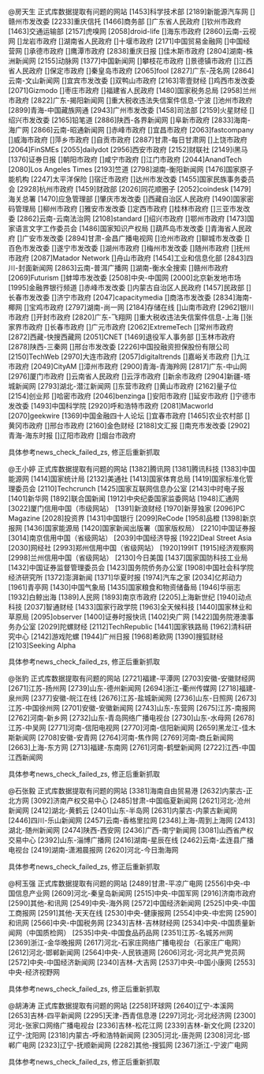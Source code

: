 @房天生
正式库数据提取有问题的网站
[1453]科学技术部
[2189]新能源汽车网
[]赣州市发改委
[2233]重庆信托
[1466]商务部
[]广东省人民政府
[]钦州市政府
[1463]交通运输部
[2157]虎嗅网
[2058]droid-life
[]海东市政府
[2860]云南-云视网
[]龙岩市政府
[]湖南省人民政府
[]十堰市政府
[2171]中国贸易金融网
[]中国经营网
[]承德市政府
[]鹰潭市政府
[2838]重庆日报
[]佳木斯市政府
[2804]湖南-株洲新闻网
[2155]动脉网
[1377]中国新闻网
[]攀枝花市政府
[]景德镇市政府
[]江西省人民政府
[]保定市政府
[]秦皇岛市政府
[2065]fool
[2827]广东-茂名网
[2864]云南-文山新闻网
[]宜宾市发改委
[]双鸭山市政府
[2163]零壹财经
[]鸡西市发改委
[2071]Gizmodo
[]枣庄市政府
[]福建省人民政府
[1480]国家税务总局
[2958]兰州市政府
[2822]广东-揭阳新闻网
[]重大税收违法失信案件信息-宁波
[]池州市政府
[2899]青海-中国藏族网通
[2943]广州市发改委
[1458]司法部
[2159]火星财经
[]绍兴市发改委
[2165]铅笔道
[2886]陕西-各界新闻网
[]阜新市政府
[2833]海南-海广网
[2866]云南-昭通新闻网
[]赤峰市政府
[]宜昌市政府
[2063]fastcompany
[]威海市政府
[]萍乡市政府
[]自贡市政府
[2887]甘肃-每日甘肃网
[]上饶市政府
[2064]FinSMEs
[2055]dailydot
[2956]西安市政府
[2152]财联社
[2149]i黑马
[1376]证券日报
[]朝阳市政府
[]咸宁市政府
[]江门市政府
[2044]AnandTech
[2080]Los Angeles Times
[2193]竺道
[2798]湖南-衡阳新闻网
[1476]国家原子能机构
[2247]太平洋保险
[]宿迁市政府
[]达州市发改委
[1455]国家民族事务委员会
[2928]杭州市政府
[1459]财政部
[2026]同花顺圈子
[2052]coindesk
[1479]海关总署
[1470]应急管理部
[]肇庆市发改委
[]西藏自治区人民政府
[1490]国家密码管理局
[]柳州市政府
[]雅安市发改委
[]定西市政府
[]桂林市政府
[]三亚市发改委
[2862]云南-云南法治网
[2108]standard
[]绍兴市政府
[]鄂州市政府
[1473]国家语言文字工作委员会
[1486]国家知识产权局
[]葫芦岛市发改委
[]青海省人民政府
[]广安市发改委
[2894]甘肃-金昌广播电视网
[]沧州市政府
[]聊城市发改委
[]百色市发改委
[]遂宁市发改委
[]湖州市政府
[]梅州市发改委
[]随州市政府
[]抚州市政府
[2087]Matador Network
[]舟山市政府
[1454]工业和信息化部
[2843]四川-封面新闻网
[2863]云南-普洱广播网
[]湖南-衡水全搜索
[]赣州市政府
[2069]Futurism
[]蚌埠市发改委
[2508]中央-中国网
[2000]北京新发地市场
[1995]金融界银行频道
[]赤峰市发改委
[]内蒙古自治区人民政府
[1457]民政部
[]长春市发改委
[]济宁市政府
[2047]capacitymedia
[]商洛市发改委
[2834]海南-椰网
[]宝鸡市政府
[2797]湖南-尚一网
[2184]存储在线
[]山南市政府
[2962]银川市政府
[]开封市政府
[2820]广东-飞翔网
[]重大税收违法失信案件信息-上海
[]张家界市政府
[]长春市政府
[]广元市政府
[2062]ExtremeTech
[]常州市政府
[2872]西藏-快搜西藏网
[2051]CNET
[1469]退役军人事务部
[]玉林市政府
[2878]陕西-三秦网
[]邢台市发改委
[2226]中国投融资担保股份有限公司
[2150]TechWeb
[2970]大连市政府
[2057]digitaltrends
[]嘉峪关市政府
[]九江市政府
[2049]CityAM
[]漳州市政府
[2900]青海-青海羚网
[2817]广东-中山网
[2976]厦门市政府
[]云南省人民政府
[]云浮市政府
[]新余市政府
[2904]新疆-塔城新闻网
[2793]湖北-潜江新闻网
[]东营市政府
[]黄山市政府
[2162]量子位
[2154]创业邦
[]哈密市政府
[2046]benzinga
[]安阳市政府
[]延安市政府
[]宁德市发改委
[1493]中国科学院
[2920]呼和浩特市政府
[2081]Macworld
[2070]geekwire
[1369]中国金融四十人论坛
[]宜春市政府
[1465]农业农村部
[]黄冈市政府
[]邢台市政府
[2160]金色财经
[2188]文汇报
[]南充市发改委
[2902]青海-海东时报
[]辽阳市政府
[]烟台市政府

具体参考news_check_failed_zs, 修正后重新抓取



@王小婷
正式库数据提取有问题的网站
[1382]腾讯网
[1381]腾讯科技
[1383]中国能源网
[1414]国家统计局
[2132]美通社
[1413]国家体育总局
[1419]国家标准化管理委员会
[2110]Techcrunch
[1425]国家互联网信息办公室
[2143]中时电子报
[1401]新华网
[1892]联合国新闻
[1912]中央纪委国家监委网站
[1948]汇通网
[3022]厦门信用中国（市级网站）
[1391]新浪财经
[1970]新芽独家
[2096]PC Magazine
[2028]投资界
[1431]中国银行
[2099]ReCode
[1958]品橙
[1398]新京报网
[1436]国家能源局
[1420]国家新闻出版署（国家版权局）
[2210]中国证券报
[3014]南京信用中国（省级网站）
[2039]中国经济导报
[1922]Deal Street Asia
[2030]网经社
[2993]郑州信用中国（省级网站）
[1920]199IT
[1915]经济观察网
[2998]兰州信用中国（省级网站）
[2130]今日美国
[1437]国家国防科技工业局
[1432]中国证券监督管理委员会
[1423]国务院侨务办公室
[1908]中国社会科学院经济研究所
[1372]澎湃新闻
[1371]华夏时报
[1974]汽车之家
[2034]亿邦动力
[1961]青亭网
[1430]中国气象局
[1435]国家粮食和物资储备局
[1946]华丽志
[1932]白鲸出海
[1389]人民网
[1893]南京市政府
[2205]上海新世纪
[1940]动点科技
[2037]智通财经
[1433]国家行政学院
[1963]全天候科技
[1440]国家林业和草原局
[2095]observer
[1400]证券时报快讯
[1402]央广网
[1422]国务院港澳事务办公室
[2029]陀螺财经
[2112]TechRepublic
[1441]国家铁路局
[1962]清科研究中心
[2142]游戏陀螺
[1944]广州日报
[1968]希欧网
[1390]搜狐财经
[2103]Seeking Alpha

具体参考news_check_failed_zs, 修正后重新抓取



@张豹
正式库数据提取有问题的网站
[2721]福建-平潭网
[2703]安徽-安徽财经网
[2671]江苏-扬州网
[2739]山东-德州新闻网
[2694]浙江-衢州传媒网
[2718]福建-泉州网
[2377]安徽-皖江在线
[2676]江苏-盐城新闻网
[2736]山东-日照网
[2673]江苏-中国徐州网
[2701]安徽-安徽新闻网
[2743]山东-东营网
[2675]江苏-南报网
[2762]河南-新乡网
[2732]山东-青岛网络广播电视台
[2730]山东-水母网
[2678]江苏-中吴网
[2771]河南-信阳电视网
[2770]河南-信阳新闻网
[2659]黑龙江-佳木斯新闻网
[2708]安徽-安青网
[2764]河南-焦作网
[2769]河南-商丘新闻网
[2663]上海-东方网
[2713]福建-东南网
[2761]河南-鹤壁新闻网
[2722]江西-中国江西新闻网

具体参考news_check_failed_zs, 修正后重新抓取



@石张毅
正式库数据提取有问题的网站
[3381]海南自由贸易港
[2632]内蒙古-正北方网
[3092]济南产权交易中心
[2485]甘肃-中国临夏新闻网
[2621]河北-沧州新闻网
[2412]湖北-黄鹤云
[2401]山东-半岛网
[2631]内蒙古-内蒙古新闻网
[2446]四川-乐山新闻网
[2457]云南-香格里拉网
[2348]上海-周到上海网
[2413]湖北-随州新闻网
[2474]陕西-西安网
[2436]广西-南宁新闻网
[3081]山西省产权交易中心
[2392]山东-淄博广播网
[2416]湖南-星辰在线
[2462]云南-孟连县广播电视台
[2419]湖南-潇湘晨报网
[2620]河北-今日渤海网

具体参考news_check_failed_zs, 修正后重新抓取



@柯玉强
正式库数据提取有问题的网站
[2489]甘肃-平凉广电网
[2556]中央-中国信息产业网
[2609]河北-秦皇岛新闻网
[2515]中央-中国军网
[2916]济南市政府
[2590]其他-和讯网
[2549]中央-海外网
[2572]中国经济新闻网
[2525]中央-中国工商报网
[2591]其他-天天在线
[2530]中央-健康报网
[2554]中央-中宏网
[2590]和讯网
[2566]中央-中国税务网
[2343]吉林-吉林财经网
[2534]中央-中国质量新闻网（中国质检网）
[2535]中央-中国食品药品网
[2351]江苏-名城苏州网
[2369]浙江-金华晚报网
[2617]河北-石家庄网络广播电视台（石家庄广电网）
[2612]河北-邯郸新闻网
[2564]中央-人民铁道网
[2606]河北-河北共产党员网
[2572]中央-中国经济新闻网
[2340]吉林-大吉网
[2537]中央-中国小康网
[2553]中央-经济视野网

具体参考news_check_failed_zs, 修正后重新抓取



@胡涛涛
正式库数据提取有问题的网站
[2258]环球网
[2640]辽宁-本溪网
[2653]吉林-四平新闻网
[2295]天津-西青信息港
[2297]河北-河北经济网
[2300]河北-张家口网络广播电视台
[2336]吉林-松花江网
[2339]吉林-新文化网
[2320]辽宁-沈阳网
[2318]内蒙古-呼和浩特新闻网
[2305]河北-唐尧网
[2308]河北-邯郸广电网
[2323]辽宁-抚顺新闻网
[2282]其他-搜狐网
[2367]浙江-宁波广电网

具体参考news_check_failed_zs, 修正后重新抓取